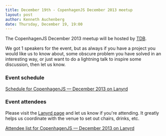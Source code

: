 ```yaml
---
title: December 19th - CopenhagenJS December 2013 meetup
layout: post
author: Kenneth Auchenberg
date: Thursday, December 19, 19:00
---
```


The CopenhagenJS December 2013 meetup will be hosted by [TDB](http://).

We got 1 speakers for the event, but as always if you have a project you would like us to know about, some obscure problem you have solved in an interesting way, or just want to do a lightning talk to inspire some discussion, then let us know.

### Event schedule

<div class="lanyrd-target-schedule">
    <a href="http://lanyrd.com/2013/copenhagenjs-december/schedule/"
        class="lanyrd-schedule"
        data-lanyrd-abstracts
        data-lanyrd-truncateabstracts="50"
        data-lanyrd-speakers
        data-lanyrd-speakerlabels>
        Schedule for CopenhagenJS — December 2013 on Lanyrd
    </a>
</div>

### Event attendees

Please visit the [Lanyrd page](http://lanyrd.com/2013/copenhagenjs-december/) and let us know if you're attending. It greatly helps us coordinate with the venue to set out chairs, drinks, etc.

<div class="lanyrd-target-participants">
    <a href="http://lanyrd.com/2013/copenhagenjs-december/attendees/"
        class="lanyrd-participants"
        data-lanyrd-limit="30">
        Attendee list for CopenhagenJS — December 2013 on Lanyrd
    </a>
</div>
